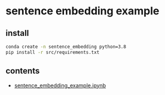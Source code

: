# sentence embedding example

## install
```sh
conda create -n sentence_embedding python=3.8
pip install -r src/requirements.txt
```

## contents
- [sentence_embedding_example.ipynb](sentence_embedding_example.ipynb)